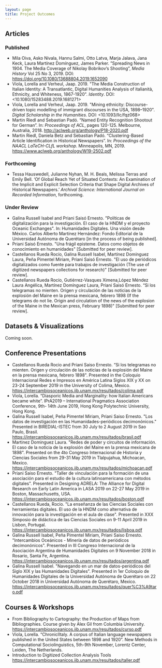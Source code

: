 ```yaml
---
layout: page
title: Project Outcomes
---
```


## Articles

### Published

+ Mila Oiva, Asko Nivala, Hannu Salmi, Otto Latva, Marja Jalava, Jana Keck, Laura Martínez Domínguez, James Parker. ”Spreading News in 1904. The Media Coverage of Nikolay Bobrikov’s Shooting”, *Media History* Vol 25 No 3, 2019. DOI: <https://doi.org/10.1080/13688804.2019.1652090>
+ Viola, Lorella and Verheul, Jaap. 2019. "The Media Construction of Italian Identity: A Transatlantic, Digital Humanities Analysis of italianità, Ethnicity, and Whiteness, 1867-1920". *Identity*. DOI: <10.1080/15283488.2019.1681271>
+ Viola, Lorella and Verheul, Jaap. 2019. "Mining ethnicity: Discourse-driven topic modelling of immigrant discourses in the USA, 1898–1920". *Digital Scholarship in the Humanities*. DOI: <10.1093/llc/fqz068>
+ Martin Riedl and Sebastian Padó. “Named Entity Recognition Shootout for German”. In: *Proceedings of ACL*, pages 120-125. Melbourne, Australia, 2018. <http://aclweb.org/anthology/P18-2020.pdf>
+ Martin Riedl, Daniela Betz and Sebastian Padó. “Clustering-Based Article Identification in Historical Newspapers”. In: *Proceedings of the NAACL LaTeCH-CLfL workshop*. Minneapolis, MN, 2019. <https://www.aclweb.org/anthology/W19-2502.pdf>

### Forthcoming

+ Tessa Hauswedell, Julianne Nyhan, M. H. Beals, Melissa Terras and Emily Bell. ‘Of Global Reach Yet of Situated Contexts: An Examination of the Implicit and Explicit Selection Criteria that Shape Digital Archives of Historical Newspapers.’ *Archival Science: International Journal on Recorded Information*, forthcoming.

### Under Review

+ Galina Russell Isabel and Priani Saisó Ernesto. "Políticas de digitalización para la investigación. El caso de la HNDM y el proyecto Oceanic Exchanges". In: Humanidades Digitales. Una visión desde México. Carlos Alberto Martínez Hernández: Fondo Editorial de la Universidad Autónoma de Querétaro [in the process of being published].
+ Priani Saisó Ernesto. "Una frágil episteme. Datos como objetos de conocimiento en humanidades" [Submitted for peer review].
+ Castellanos Rueda Rocío, Galina Russell Isabel, Martínez Domínguez Laura,  Peña Pimentel Miriam, Priani Saisó Ernesto. "El uso de periódicos digitalizados como fuente para trabajos de investigación (The use of digitized newspapers collections for research)" [Submitted for peer review]. 
+ Castellanos Rueda Rocío, Gutiérrez-Vasques Ximena,López Méndez Laura Angélica, Martínez Domínguez Laura, Priani Saisó Ernesto. “Si los telegramas no mienten. Origen y circulación de las noticias de la explosión del Maine en la prensa mexicana, febrero 1898 (If the telegrams do not lie. Origin and circulation of the news of the explosion of the Maine in the Mexican press, February 1898)"  [Submitted for peer review].

## Datasets & Visualizations

Coming soon.

## Conference Presentations

+ Castellanos Rueda Rocio and Priani Saiso Ernesto. “Si los telegramas no mienten. Origen y circulación de las noticias de la explosión del Maine en la prensa mexicana, febrero 1898".  Presented in the Coloquio Internacional Redes e Impresos en América Latina Siglos XIX y XX on 23-24 September 2019 in the University of Colima, Mexico. <https://intercambiosoceanicos.iib.unam.mx/resultados/colima.pdf>
+ Viola, Lorella. “Diasporic Media and Marginality: how Italian Americans became white”. IPrA2019 – International Pragmatics Association Conference, 9th- 14th June 2019, Hong Kong Polytechnic University, Hong Kong.
+ Galina Russell Isabel, Peña Pimentel Miriam, Priani Saiso Ernesto. "Los datos de investigación en las Humanidades-periódicos decimonónicos."  Presented in BIREDIAL-ISTEC from 30 July to 2 August 2019 in Sao Paulo, Brasil. <https://intercambiosoceanicos.iib.unam.mx/resultados/brasil.pdf>
+ Martinez Dominguez Laura. "Redes de poder y circuitos de información. El caso de la noticia de la explosión del Maine en la prensa mexicana de 1898". Presented on the 4to Congreso Internacional de Historia y Ciencias Sociales from 29-31 May 2019 in Tlalpujahua, Michoacan, Mexico. <https://intercambiosoceanicos.iib.unam.mx/resultados/michoacan.pdf>
+ Priani Saiso Ernesto. "Taller de vinculación para la formación de una asociación para el estudio de la cultura latinoamericana con métodos digitales". Presented in Designing ADRELA: The Alliance for Digital Research on Early Latin America in LASA 2019 on 22-27 May 2019 in Boston, Massachusetts, USA. <https://intercambiosoceanicos.iib.unam.mx/resultados/boston.pdf>
+ Castellanos Rueda, Rocio. "La enseñanza de las Ciencias Sociales con herramientas digitales. El uso de la HNDM como alternativa de innovación para la investigación en el aula de clase". Presented in XXX Simposio de didáctica de las Ciencias Sociales on 9-11 April 2019 in Lisbon, Portugal. <https://intercambiosoceanicos.iib.unam.mx/resultados/lisboa.pdf>
+ Galina Russell Isabel, Peña Pimentel Miriam, Priani Saiso Ernesto. "Intercambios Oceánicos - Minería de datos de periódicos decimonónicos". Presented in III Congreso Internacional de la Asociación Argentina de Humanidades Digitales on 9 November 2018 in Rosario, Santa Fe, Argentina. <https://intercambiosoceanicos.iib.unam.mx/resultados/argentina.pdf>
+ Galina Russell Isabel. "Navegando en un mar de datos-periódicos del Siglo XIX y las Humanidades Digitales". Presented in 1er Coloquio de Humanidades Digitales de la Universidad Autónoma de Querétaro on 22 October 2018 in Universidad Autónoma de Querétaro, Mexico. <https://intercambiosoceanicos.iib.unam.mx/resultados/quer%C3%A9taro.pdf>

## Courses & Workshops

+ From Bibliography to Cartography: the Production of Maps from Bibliographies. Course given by Alex Gil from Columbia University. <https://intercambiosoceanicos.iib.unam.mx/resultados/curso.pdf>
+ Viola, Lorella. “ChroniclItaly. A corpus of Italian language newspapers published in the United States between 1898 and 1920”. New Methods in Computational Sociolinguistics, 5th-9th November, Lorentz Center, Leiden, The Netherlands.
+ Introduction to Digitized Collection Analysis Tools <https://intercambiosoceanicos.iib.unam.mx/resultados/taller.pdf>

